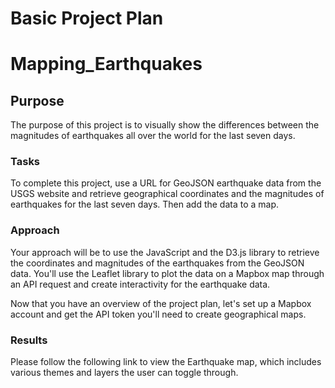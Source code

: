 # Basic Project Plan
# Mapping_Earthquakes
## Purpose
The purpose of this project is to visually show the differences between the magnitudes of earthquakes all over the world for the last seven days.

### Tasks
To complete this project, use a URL for GeoJSON earthquake data from the USGS website and retrieve geographical coordinates and the magnitudes of earthquakes for the last seven days. Then add the data to a map.

### Approach
Your approach will be to use the JavaScript and the D3.js library to retrieve the coordinates and magnitudes of the earthquakes from the GeoJSON data. You'll use the Leaflet library to plot the data on a Mapbox map through an API request and create interactivity for the earthquake data.

Now that you have an overview of the project plan, let's set up a Mapbox account and get the API token you'll need to create geographical maps.

### Results
Please follow the following link to view the Earthquake map, which includes various themes and layers the user can toggle through. 

